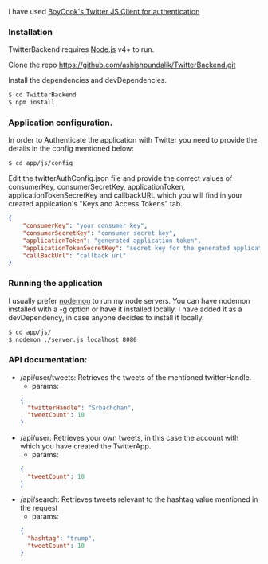 I have used [BoyCook's Twitter JS Client for authentication](https://github.com/BoyCook/TwitterJSClient)

### Installation

TwitterBackend requires [Node.js](https://nodejs.org/) v4+ to run.

Clone the repo https://github.com/ashishpundalik/TwitterBackend.git

Install the dependencies and devDependencies.

```sh
$ cd TwitterBackend
$ npm install
```

### Application configuration.

In order to Authenticate the application with Twitter you need to provide the details in the config mentioned below:
```sh
$ cd app/js/config
```
Edit the twitterAuthConfig.json file and provide the correct values of consumerKey, consumerSecretKey,
applicationToken, applicationTokenSecretKey and callbackURL which you will find in your created application's "Keys and Access Tokens" tab.
```json
{
	"consumerKey": "your consumer key",
	"consumerSecretKey": "consumer secret key",
	"applicationToken": "generated application token",
	"applicationTokenSecretKey": "secret key for the generated application token",
	"callBackUrl": "callback url"
}
```

### Running the application

I usually prefer [nodemon](https://www.npmjs.com/package/nodemon) to run my node servers.
You can have nodemon installed with a -g option or have it installed locally. I have added it as a devDependency, in case anyone decides to install it locally.

```sh
$ cd app/js/
$ nodemon ./server.js localhost 8080
```

### API documentation:

  - /api/user/tweets: Retrieves the tweets of the mentioned twitterHandle.
    - params:
    ```json
    {
      "twitterHandle": "Srbachchan",
      "tweetCount": 10
    }
    ```
  - /api/user: Retrieves your own tweets, in this case the account with which you have created the TwitterApp.
    - params:
    ```json
    {
      "tweetCount": 10
    }
    ```
  - /api/search: Retrieves tweets relevant to the hashtag value mentioned in the request
    - params:
    ```json
    {
      "hashtag": "trump",
      "tweetCount": 10
    }
    ```
